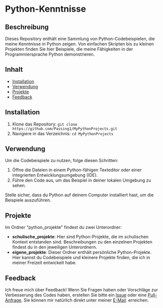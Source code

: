 # Python-Kenntnisse

## Beschreibung

Dieses Repository enthält eine Sammlung von Python-Codebeispielen, die meine Kenntnisse in Python zeigen. Von einfachen Skripten bis zu kleinen Projekten finden Sie hier Beispiele, die meine Fähigkeiten in der Programmiersprache Python demonstrieren.

## Inhalt

- [Installation](#installation)
- [Verwendung](#verwendung)
- [Projekte](#projekte)
- [Feedback](#feedback)

## Installation

1. Klone das Repository: `git clone https://github.com/Passing1/MyPythonProjects.git`
2. Navigiere in das Verzeichnis: `cd MyPythonProjects`

## Verwendung

Um die Codebeispiele zu nutzen, folge diesen Schritten:

1. Öffne die Dateien in einem Python-fähigen Texteditor oder einer integrierten Entwicklungsumgebung (IDE).
2. Führe den Code aus, um das Beispiel in deiner lokalen Umgebung zu sehen.

Stelle sicher, dass du Python auf deinem Computer installiert hast, um die Beispiele auszuführen.

## Projekte

Im Ordner "python_projekte" findest du zwei Unterordner:

- **schulische_projekte**: Hier sind Python-Projekte, die im schulischen Kontext entstanden sind. Beschreibungen zu den einzelnen Projekten findest du in den jeweiligen Unterordnern.
- **eigene_projekte**: Dieser Ordner enthält persönliche Python-Projekte. Hier kannst du Codebeispiele und kleinere Projekte finden, die ich in meiner Freizeit entwickelt habe.

## Feedback

Ich freue mich über Feedback! Wenn Sie Fragen haben oder Vorschläge zur Verbesserung des Codes haben, erstellen Sie bitte ein [Issue](https://github.com/Passing1/MyPythonProjects/issues) oder eine [Pull-Anfrage](https://github.com/Passing1/MyPythonProjects/pulls). Sie können mir natürlich direkt unter meiner [E-Mail](mailto:pascalfreund2005@gmail.com). erreichen.
